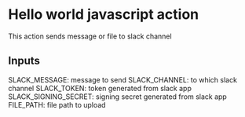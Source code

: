 # Hello world javascript action

This action sends message or file to slack channel

## Inputs

SLACK_MESSAGE: message to send
SLACK_CHANNEL: to which slack channel
SLACK_TOKEN: token generated from slack app
SLACK_SIGNING_SECRET: signing secret generated from slack app
FILE_PATH: file path to upload